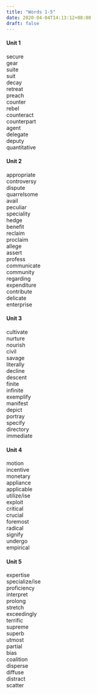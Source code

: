 ```yaml
---
title: "Words 1-5"
date: 2020-04-04T14:13:12+08:00
draft: false
---
```


#### Unit 1
secure      
gear        
suite       
suit        
decay       
retreat     
preach      
counter     
rebel       
counteract      
counterpart     
agent       
delegate        
deputy      
quantitative        

#### Unit 2
appropriate     
controversy     
dispute     
quarrelsome     
avail       
peculiar        
speciality      
hedge       
benefit     
reclaim     
proclaim        
allege      
assert      
profess     
communicate     
community       
regarding       
expenditure     
contribute      
delicate        
enterprise      

#### Unit 3
cultivate       
nurture     
nourish     
civil       
savage      
literally       
decline     
descent     
finite      
infinite        
exemplify       
manifest        
depict      
portray     
specify     
directory       
immediate       

#### Unit 4
motion      
incentive       
monetary        
appliance       
applicable      
utilize/ise     
exploit     
critical        
crucial     
foremost        
radical     
signify     
undergo     
empirical       

#### Unit 5
expertise       
specialize/ise      
proficiency     
interpret       
prolong     
stretch     
exceedingly     
terrific        
supreme     
superb      
utmost      
partial     
bias        
coalition       
disperse        
diffuse     
distract        
scatter     


      
 
